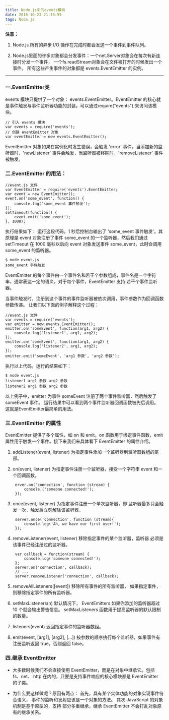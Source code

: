 ```yaml
---
title: Node.js中的events模块
date: 2016-10-23 21:16:55
tags: Node.js
---
```



 **注意：**

1. Node.js 所有的异步 I/O 操作在完成时都会发送一个事件到事件队列。

2. Node.js里面的许多对象都会分发事件：一个net.Server对象会在每次有新连接时分发一个事件， 一个fs.readStream对象会在文件被打开的时候发出一个事件。 所有这些产生事件的对象都是 events.EventEmitter 的实例。

----------

### 一.EventEmitter类

events 模块只提供了一个对象： events.EventEmitter。EventEmitter 的核心就是事件触发与事件监听器功能的封装。可以通过require("events");来访问该模块。

    // 引入 events 模块
    var events = require('events');
    // 创建 eventEmitter 对象
    var eventEmitter = new events.EventEmitter();
    
EventEmitter 对象如果在实例化时发生错误，会触发 'error' 事件。当添加新的监听器时，'newListener' 事件会触发，当监听器被移除时，'removeListener' 事件被触发。

### 二.EventEmitter 的用法：

    //event.js 文件
    var EventEmitter = require('events').EventEmitter; 
    var event = new EventEmitter(); 
    event.on('some_event', function() { 
	    console.log('some_event 事件触发'); 
    }); 
    setTimeout(function() { 
	    event.emit('some_event'); 
    }, 1000); 
    
执行结果如下：
运行这段代码，1 秒后控制台输出了 'some_event 事件触发'。其原理是 event 对象注册了事件 some_event 的一个监听器，然后我们通过 setTimeout 在 1000 毫秒以后向 event 对象发送事件 some_event，此时会调用some_event 的监听器。

    $ node event.js 
    some_event 事件触发
    
EventEmitter 的每个事件由一个事件名和若干个参数组成，事件名是一个字符串，通常表达一定的语义。对于每个事件，EventEmitter 支持 若干个事件监听器。

当事件触发时，注册到这个事件的事件监听器被依次调用，事件参数作为回调函数参数传递。
让我们以下面的例子解释这个过程：

    //event.js 文件
    var events = require('events'); 
    var emitter = new events.EventEmitter(); 
    emitter.on('someEvent', function(arg1, arg2) { 
	    console.log('listener1', arg1, arg2); 
    }); 
    emitter.on('someEvent', function(arg1, arg2) { 
	    console.log('listener2', arg1, arg2); 
    }); 
    emitter.emit('someEvent', 'arg1 参数', 'arg2 参数'); 
    
执行以上代码，运行的结果如下：

    $ node event.js 
    listener1 arg1 参数 arg2 参数
    listener2 arg1 参数 arg2 参数
    
以上例子中，emitter 为事件 someEvent 注册了两个事件监听器，然后触发了 someEvent 事件。
运行结果中可以看到两个事件监听器回调函数被先后调用。 这就是EventEmitter最简单的用法。

### 三.EventEmitter 的属性

 EventEmitter 提供了多个属性，如 on 和 emit。on 函数用于绑定事件函数，emit 属性用于触发一个事件。接下来我们来具体看下 EventEmitter 的属性介绍。

1. addListener(event, listener)
为指定事件添加一个监听器到监听器数组的尾部。

2. on(event, listener)
为指定事件注册一个监听器，接受一个字符串 event 和一个回调函数。

        erver.on('connection', function (stream) {
    		console.('someone connected!');
    	});
    
3. once(event, listener)
为指定事件注册一个单次监听器，即 监听器最多只会触发一次，触发后立刻解除该监听器。

    	server.once('connection', function (stream){
    		console.log('Ah, we have our first user!');
    	});

4. removeListener(event, listener)
移除指定事件的某个监听器，监听器 必须是该事件已经注册过的监听器。

		var callback = function(stream) {
       		console.log('someone connected!');
    	};
    	server.on('connection', callback);
    	// ...
    	server.removeListener('connection', callback);
     
5. removeAllListeners([event])
移除所有事件的所有监听器， 如果指定事件，则移除指定事件的所有监听器。
6. setMaxListeners(n)
默认情况下， EventEmitters 如果你添加的监听器超过 10 个就会输出警告信息。 setMaxListeners 函数用于提高监听器的默认限制的数量。

7. listeners(event)
返回指定事件的监听器数组。

8. emit(event, [arg1], [arg2], [...])
按参数的顺序执行每个监听器，如果事件有注册监听返回 true，否则返回 false。

### 四.继承 EventEmitter


- 大多数时候我们不会直接使用 EventEmitter，而是在对象中继承它。包括 fs、net、 http 在内的，只要是支持事件响应的核心模块都是 EventEmitter 的子类。



- 为什么要这样做呢？原因有两点：
首先，具有某个实体功能的对象实现事件符合语义， 事件的监听和发射应该是一个对象的方法。
其次 JavaScript 的对象机制是基于原型的，支持 部分多重继承，继承 EventEmitter 不会打乱对象原有的继承关系。
